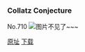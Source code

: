 ### Collatz Conjecture
No.710
![图片不见了~~~](https://imgs.xkcd.com/comics/collatz_conjecture.png)

[原址](https://xkcd.com//710) [下载](https://imgs.xkcd.com/comics/collatz_conjecture.png)

